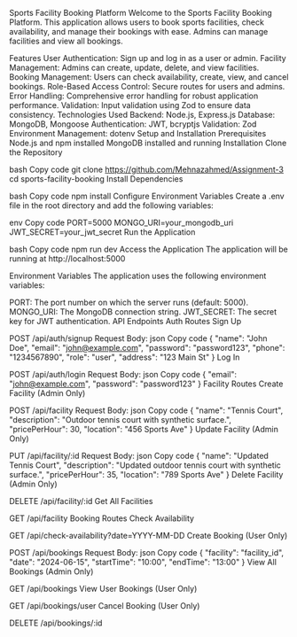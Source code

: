 Sports Facility Booking Platform
Welcome to the Sports Facility Booking Platform. This application allows users to book sports facilities, check availability, and manage their bookings with ease. Admins can manage facilities and view all bookings.





Features
User Authentication: Sign up and log in as a user or admin.
Facility Management: Admins can create, update, delete, and view facilities.
Booking Management: Users can check availability, create, view, and cancel bookings.
Role-Based Access Control: Secure routes for users and admins.
Error Handling: Comprehensive error handling for robust application performance.
Validation: Input validation using Zod to ensure data consistency.
Technologies Used
Backend: Node.js, Express.js
Database: MongoDB, Mongoose
Authentication: JWT, bcryptjs
Validation: Zod
Environment Management: dotenv
Setup and Installation
Prerequisites
Node.js and npm installed
MongoDB installed and running
Installation
Clone the Repository

bash
Copy code
git clone https://github.com/Mehnazahmed/Assignment-3
cd sports-facility-booking
Install Dependencies

bash
Copy code
npm install
Configure Environment Variables
Create a .env file in the root directory and add the following variables:

env
Copy code
PORT=5000
MONGO_URI=your_mongodb_uri
JWT_SECRET=your_jwt_secret
Run the Application

bash
Copy code
npm run dev
Access the Application
The application will be running at http://localhost:5000

Environment Variables
The application uses the following environment variables:

PORT: The port number on which the server runs (default: 5000).
MONGO_URI: The MongoDB connection string.
JWT_SECRET: The secret key for JWT authentication.
API Endpoints
Auth Routes
Sign Up

POST /api/auth/signup
Request Body:
json
Copy code
{
  "name": "John Doe",
  "email": "john@example.com",
  "password": "password123",
  "phone": "1234567890",
  "role": "user",
  "address": "123 Main St"
}
Log In

POST /api/auth/login
Request Body:
json
Copy code
{
  "email": "john@example.com",
  "password": "password123"
}
Facility Routes
Create Facility (Admin Only)

POST /api/facility
Request Body:
json
Copy code
{
  "name": "Tennis Court",
  "description": "Outdoor tennis court with synthetic surface.",
  "pricePerHour": 30,
  "location": "456 Sports Ave"
}
Update Facility (Admin Only)

PUT /api/facility/:id
Request Body:
json
Copy code
{
  "name": "Updated Tennis Court",
  "description": "Updated outdoor tennis court with synthetic surface.",
  "pricePerHour": 35,
  "location": "789 Sports Ave"
}
Delete Facility (Admin Only)

DELETE /api/facility/:id
Get All Facilities

GET /api/facility
Booking Routes
Check Availability

GET /api/check-availability?date=YYYY-MM-DD
Create Booking (User Only)

POST /api/bookings
Request Body:
json
Copy code
{
  "facility": "facility_id",
  "date": "2024-06-15",
  "startTime": "10:00",
  "endTime": "13:00"
}
View All Bookings (Admin Only)

GET /api/bookings
View User Bookings (User Only)

GET /api/bookings/user
Cancel Booking (User Only)

DELETE /api/bookings/:id
